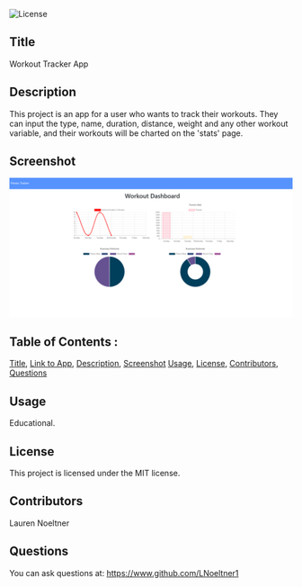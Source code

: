 ![License](https://img.shields.io/badge/License-MIT-red)

## Title

Workout Tracker App

## Description

This project is an app for a user who wants to track their workouts. They can input the type, name, duration, distance, weight and any other workout variable, and their workouts will be charted on the 'stats' page.

## Screenshot

![screenshot of localhost](assets/screenshot_workout_tracker.png)

## Table of Contents :

[Title](#Title),
[Link to App](#Link),
[Description](#Description),
[Screenshot](#Screenshot)
[Usage](#Usage),
[License](#License),
[Contributors](#Contributors),
[Questions](#Questions)

## Usage

Educational.

## License

This project is licensed under the MIT license.

## Contributors

Lauren Noeltner

## Questions

You can ask questions at: https://www.github.com/LNoeltner1
